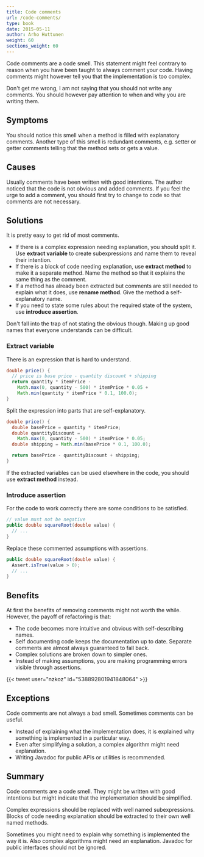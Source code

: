 ```yaml
---
title: Code comments
url: /code-comments/
type: book
date: 2015-05-11
author: Arho Huttunen
weight: 60
sections_weight: 60
---
```


Code comments are a code smell. This statement might feel contrary to reason when you have been taught to always comment your code. Having comments might however tell you that the implementation is too complex.

Don't get me wrong, I am not saying that you should not write any comments. You should however pay attention to when and why you are writing them.

## Symptoms

You should notice this smell when a method is filled with explanatory comments. Another type of this smell is redundant comments, e.g. setter or getter comments telling that the method sets or gets a value.

## Causes

Usually comments have been written with good intentions. The author noticed that the code is not obvious and added comments. If you feel the urge to add a comment, you should first try to change to code so that comments are not necessary.

## Solutions

It is pretty easy to get rid of most comments.

- If there is a complex expression needing explanation, you should split it. Use **extract variable** to create subexpressions and name them to reveal their intention.
- If there is a block of code needing explanation, use **extract method** to make it a separate method. Name the method so that it explains the same thing as the comment.
- If a method has already been extracted but comments are still needed to explain what it does, use **rename method**. Give the method a self-explanatory name.
- If you need to state some rules about the required state of the system, use **introduce assertion**.

Don't fall into the trap of not stating the obvious though. Making up good names that everyone understands can be difficult.

### Extract variable

There is an expression that is hard to understand.

```java
double price() {
  // price is base price - quantity discount + shipping
  return quantity * itemPrice -
    Math.max(0, quantity - 500) * itemPrice * 0.05 +
    Math.min(quantity * itemPrice * 0.1, 100.0);
}
```

Split the expression into parts that are self-explanatory.

```java
double price() {
  double basePrice = quantity * itemPrice;
  double quantityDiscount =
    Math.max(0, quantity - 500) * itemPrice * 0.05;
  double shipping = Math.min(basePrice * 0.1, 100.0);

  return basePrice - quantityDiscount + shipping;
}
```
If the extracted variables can be used elsewhere in the code, you should use **extract method** instead.

### Introduce assertion

For the code to work correctly there are some conditions to be satisfied.

```java
// value must not be negative
public double squareRoot(double value) {
  // ...
}
```

Replace these commented assumptions with assertions.

```java
public double squareRoot(double value) {
  Assert.isTrue(value > 0);
  // ...
}
```

## Benefits

At first the benefits of removing comments might not worth the while. However, the payoff of refactoring is that:

- The code becomes more intuitive and obvious with self-describing names.
- Self documenting code keeps the documentation up to date. Separate comments are almost always guaranteed to fall back.
- Complex solutions are broken down to simpler ones.
- Instead of making assumptions, you are making programming errors visible through assertions.

{{< tweet user="nzkoz" id="538892801941848064" >}}

## Exceptions

Code comments are not always a bad smell. Sometimes comments can be useful.

- Instead of explaining what the implementation does, it is explained why something is implemented in a particular way.
- Even after simplifying a solution, a complex algorithm might need explanation.
- Writing Javadoc for public APIs or utilities is recommended.

## Summary

Code comments are a code smell. They might be written with good intentions but might indicate that the implementation should be simplified.

Complex expressions should be replaced with well named subexpressions. Blocks of code needing explanation should be extracted to their own well named methods.

Sometimes you might need to explain why something is implemented the way it is. Also complex algorithms might need an explanation. Javadoc for public interfaces should not be ignored.
